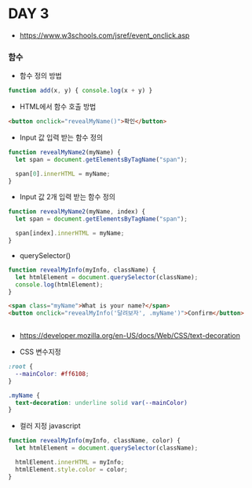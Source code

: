 # DAY 3

- https://www.w3schools.com/jsref/event_onclick.asp

### 함수

- 함수 정의 방법

```javascript
function add(x, y) { console.log(x + y) }
```

- HTML에서 함수 호출 방법

```html
<button onclick="revealMyName()">확인</button>
```

- Input 값 입력 받는 함수 정의

```javascript
function revealMyName2(myName) {
  let span = document.getElementsByTagName("span");

  span[0].innerHTML = myName;
}
```

- Input 값 2개 입력 받는 함수 정의

```javascript
function revealMyName2(myName, index) {
  let span = document.getElementsByTagName("span");

  span[index].innerHTML = myName;
}
```

- querySelector()

```javascript
function revealMyInfo(myInfo, className) {
  let htmlElement = document.querySelector(className);
  console.log(htmlElement);
}
```

```html
<span class="myName">What is your name?</span>
<button onclick="revealMyInfo('달려보자', .myName')">Confirm</button>
    
```

- https://developer.mozilla.org/en-US/docs/Web/CSS/text-decoration

- CSS 변수지정

```css
:root {
  --mainColor: #ff6108;
}

.myName {
  text-decoration: underline solid var(--mainColor)
}
```

- 컬러 지정 javascript

```javascript
function revealMyInfo(myInfo, className, color) {
  let htmlElement = document.querySelector(className);

  htmlElement.innerHTML = myInfo;
  htmlElement.style.color = color;
}
```

